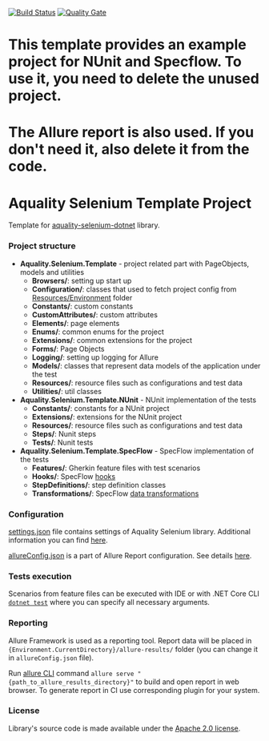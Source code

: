 [![Build Status](https://dev.azure.com/aquality-automation/aquality-automation/_apis/build/status/aquality-automation.aquality-selenium-dotnet-template?branchName=master)](https://dev.azure.com/aquality-automation/aquality-automation/_build/latest?definitionId=10&branchName=master)
[![Quality Gate](https://sonarcloud.io/api/project_badges/measure?project=aquality-automation_aquality-selenium-dotnet-template&metric=alert_status)](https://sonarcloud.io/dashboard?id=aquality-automation_aquality-selenium-dotnet-template)

# This template provides an example project for NUnit and Specflow. To use it, you need to delete the unused project.
# The Allure report is also used. If you don't need it, also delete it from the code.

# Aquality Selenium Template Project
Template for [aquality-selenium-dotnet](https://github.com/aquality-automation/aquality-selenium-dotnet) library.

### Project structure
- **Aquality.Selenium.Template** - project related part with PageObjects, models and utilities
  - **Browsers/**: setting up start up
  - **Configuration/**: classes that used to fetch project config from [Resources/Environment](https://github.com/aquality-automation/aquality-selenium-dotnet-template/blob/master/Aquality.Selenium.Template/Aquality.Selenium.Template/Resources/Environment) folder
  - **Constants/**: custom сonstants 
  - **CustomAttributes/**: custom attributes 
  - **Elements/**: page elements
  - **Enums/**: сommon enums for the project
  - **Extensions/**: сommon extensions for the project
  - **Forms/**: Page Objects
  - **Logging/**: setting up logging for Allure
  - **Models/**: classes that represent data models of the application under the test
  - **Resources/**: resource files such as configurations and test data
  - **Utilities/**: util classes
- **Aquality.Selenium.Template.NUnit** - NUnit implementation of the tests
  - **Constants/**: constants for a NUnit project
  - **Extensions/**: extensions for the NUnit project
  - **Resources/**: resource files such as configurations and test data
  - **Steps/**: Nunit steps
  - **Tests/**: Nunit tests  
- **Aquality.Selenium.Template.SpecFlow** - SpecFlow implementation of the tests
  - **Features/**: Gherkin feature files with test scenarios
  - **Hooks/**: SpecFlow [hooks](https://specflow.org/documentation/Hooks/)
  - **StepDefinitions/**: step definition classes
  - **Transformations/**: SpecFlow [data transformations](https://specflow.org/documentation/Step-Argument-Transformations/)

### Configuration
[settings.json](https://github.com/aquality-automation/aquality-selenium-dotnet-template/blob/master/Aquality.Selenium.Template/Aquality.Selenium.Template/Resources/settings.json) file contains settings of Aquality Selenium library. Additional information you can find [here](https://github.com/aquality-automation/aquality-selenium-dotnet/wiki/Overview-(English)).

[allureConfig.json](https://github.com/aquality-automation/aquality-selenium-dotnet-template/blob/master/Aquality.Selenium.Template/Aquality.Selenium.Template.SpecFlow/allureConfig.json) is a part of Allure Report configuration. See details [here](https://github.com/allure-framework/allure-csharp#configuration).

### Tests execution
Scenarios from feature files can be executed with IDE
or with .NET Core CLI [```dotnet test```](https://docs.microsoft.com/en-us/dotnet/core/tools/dotnet-test) where you can specify all necessary arguments.

### Reporting 
Allure Framework is used as a reporting tool. Report data will be placed in ```{Environment.CurrentDirectory}/allure-results/``` folder (you can change it in ```allureConfig.json``` file).

Run [allure CLI](https://docs.qameta.io/allure/#_commandline) command ```allure serve "{path_to_allure_results_directory}"``` to build and open report in web browser. To generate report in CI use corresponding plugin for your system.


### License
Library's source code is made available under the [Apache 2.0 license](https://github.com/aquality-automation/aquality-selenium-dotnet-template/blob/master/LICENSE).
